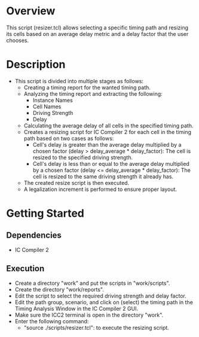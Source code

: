# Overview
This script (resizer.tcl) allows selecting a specific timing path and resizing its cells based on an average delay metric and a delay factor that the user chooses.

# Description
* This script is divided into multiple stages as follows:
    * Creating a timing report for the wanted timing path.
    * Analyzing the timing report and extracting the following:
        * Instance Names
        * Cell Names
        * Driving Strength
        * Delay
    * Calculating the average delay of all cells in the specified timing path.
    * Creates a resizing script for IC Compiler 2 for each cell in the timing path based on two cases as follows:
        * Cell's delay is greater than the average delay multiplied by a chosen factor (delay > delay_average * delay_factor):              The cell is resized to the specified driving strength.
        * Cell's delay is less than or equal to the average delay multiplied by a chosen factor (delay <= delay_average * delay_factor):    The cell is resized to the same driving strength it already has.
    * The created resize script is then executed.
    * A legalization increment is performed to ensure proper layout.

# Getting Started
## Dependencies
* IC Compiler 2

## Execution
* Create a directory "work" and put the scripts in "work/scripts".
* Create the directory "work/reports".
* Edit the script to select the required driving strength and delay factor.
* Edit the path group, scenario, and click on (select) the timing path in the Timing Analysis Window in the IC Compiler 2 GUI.
* Make sure the ICC2 terminal is open in the directory "work".
* Enter the following command:
    * "source ./scripts/resizer.tcl":    to execute the resizing script.